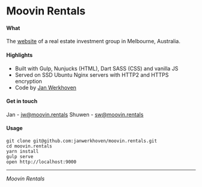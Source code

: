 # Moovin Rentals

#### What

The [website](https://moovin.rentals) of a real estate investment group in Melbourne, Australia.

#### Highlights

- Built with Gulp, Nunjucks (HTML), Dart SASS (CSS) and vanilla JS
- Served on SSD Ubuntu Nginx servers with HTTP2 and HTTPS encryption
- Code by [Jan Werkhoven](https://github.com/janwerkhoven)

#### Get in touch

Jan - <a href="mailto:jw@moovin.rentals">jw@moovin.rentals</a>
Shuwen - <a href="mailto:jw@moovin.rentals">sw@moovin.rentals</a>

#### Usage

```
git clone git@github.com:janwerkhoven/moovin.rentals.git
cd moovin.rentals
yarn install
gulp serve
open http://localhost:9000
```

---

_Moovin Rentals_
